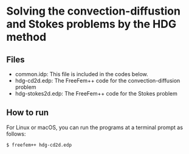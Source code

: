# Solving the convection-diffustion and Stokes problems by the HDG method
## Files
* common.idp: This file is included in the codes below. 
* hdg-cd2d.edp: The FreeFem++ code for the convection-diffusion problem 
* hdg-stokes2d.edp: The FreeFem++ code for the Stokes problem
## How to run
For Linux or macOS, you can run the programs at a terminal prompt as follows:
```
$ freefem++ hdg-cd2d.edp 
```
